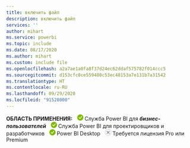 ```yaml
---
title: включить файл
description: включить файл
services: ''
author: mihart
ms.service: powerbi
ms.topic: include
ms.date: 08/17/2020
ms.author: mihart
ms.custom: include file
ms.openlocfilehash: a2a7ae1a0fa8f37d24ec62ddaf575782f014ccc5
ms.sourcegitcommit: d153cfc0ce559480c53ec48153a7e131b7a31542
ms.translationtype: HT
ms.contentlocale: ru-RU
ms.lasthandoff: 09/29/2020
ms.locfileid: "91528000"
---
```

<Token>**ОБЛАСТЬ ПРИМЕНЕНИЯ:** ![Применяется.](media/yes.png)Служба Power BI для ***бизнес-пользователей*** ![Применяется.](media/yes.png)Служба Power BI для проектировщиков и разработчиков ![Применяется.](media/yes.png)Power BI Desktop ![Не применяется.](media/no.png)Требуется лицензия Pro или Premium </Token>